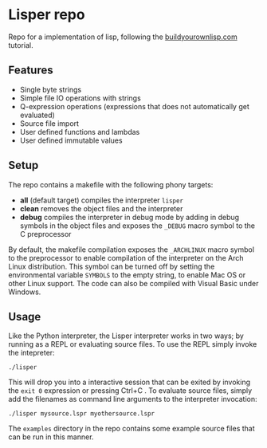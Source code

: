 # Lisper repo

Repo for a implementation of lisp, following the [buildyourownlisp.com](http://www.buildyourownlisp.com) tutorial.

## Features

- Single byte strings
- Simple file IO operations with strings
- Q-expression operations (expressions that does not automatically get evaluated) 
- Source file import
- User defined functions and lambdas
- User defined immutable values 

## Setup

The repo contains a makefile with the following phony targets:

- **all** (default target) compiles the interpreter `lisper`
- **clean** removes the object files and the interpreter
- **debug** compiles the interpreter in debug mode by adding in debug symbols in the object files and exposes the `_DEBUG` macro symbol to the C preprocessor

By default, the makefile compilation exposes the `_ARCHLINUX` macro symbol to the preprocessor to enable compilation of the interpreter on the Arch Linux distribution. This symbol can be turned off by setting the environmental variable `SYMBOLS` to the empty string, to enable Mac OS or other Linux support. The code can also be compiled with Visual Basic under Windows.

## Usage

Like the Python interpreter, the Lisper interpreter works in two ways; by running as a REPL or evaluating source files. 
To use the REPL simply invoke the intepreter:
```
./lisper
```
This will drop you into a interactive session that can be exited by invoking the `exit 0` expression or pressing Ctrl+C .
To evaluate source files, simply add the filenames as command line arguments to the interpreter invocation:
```
./lisper mysource.lspr myothersource.lspr
```
The `examples` directory in the repo contains some example source files that can be run in this manner.
